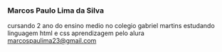 ### Marcos Paulo Lima da Silva 
cursando 2 ano do ensino medio
no colegio gabriel martins 
estudando linguagem html e css
aprendizagem pelo alura
marcospaulima23@gmail.com
